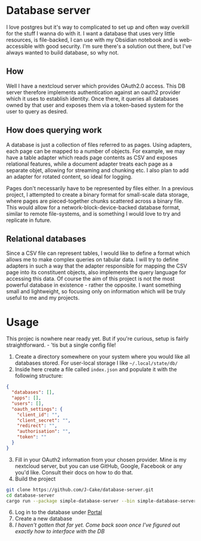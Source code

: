 # Database server

I love postgres but it's way to complicated to set up and often way overkill for the stuff I wanna do with it. 
I want a database that uses very little resources, is file-backed, I can use with my Obsidian notebook and is web-accessible with good security. 
I'm sure there's a solution out there, but I've always wanted to build database, so why not.

## How

Well I have a nextcloud server which provides OAuth2.0 access. 
This DB server therefore implements authentication against an oauth2 provider which it uses to establish identity. 
Once there, it queries all databases owned by that user and exposes them via a token-based system for the user to query as desired.

## How does querying work

A database is just a collection of files referred to as pages. 
Using adapters, each page can be mapped to a number of objects. 
For example, we may have a table adapter which reads page contents as CSV and exposes relational features, while a document adapter treats each page as a separate objet, allowing for streaming and chunking etc. 
I also plan to add an adapter for rotated content, so ideal for logging. 

Pages don't necessarily have to be represented by files either. 
In a previous project, I attempted to create a binary format for small-scale data storage, where pages are pieced-together chunks scattered across a binary file.
This would allow for a network-block-device-backed database format, similar to remote file-systems, and is something I would love to try and replicate in future.

## Relational databases

Since a CSV file can represent tables, I would like to define a format which allows me to make complex queries on tabular data. 
I will try to define adapters in such a way that the adapter responsible for mapping the CSV page into its constituent objects, also implements the query language for accessing this data. 
Of course the aim of this project is not the most powerful database in existence - rather the opposite. 
I want something small and lightweight, so focusing only on information which will be truly useful to me and my projects. 

# Usage

This projec is nowhere near ready yet. But if you're curious, setup is fairly straightforward. - 'tis but a single config file!

1. Create a directory somewhere on your system where you would like all databases stored. For user-local storage I like `~/.local/state/db/`
2. Inside here create a file called `index.json` and populate it with the following structure:
```json
{
  "databases": [],
  "apps": [],
  "users": [],
  "oauth_settings": {
    "client_id": "",
    "client_secret": "",
    "redirect": "",
    "authorisation": "",
    "token": ""
  }
}
```
3. Fill in your OAuth2 information from your chosen provider. Mine is my nextcloud server, but you can use GitHub, Google, Facebook or any you'd like. Consult their docs on how to do that.
4. Build the project
```bash
git clone https://github.com/J-Cake/database-server.git
cd database-server
cargo run --package simple-database-server --bin simple-database-server -- --database $THE_PATH_WHERE_YOUR_DATABASES_WILL_LIVE # Provide the parent directory of the `index.json` file you just created.
```
6. Log in to the database under [Portal](https://localhost:2003/portal/index.html)
7. Create a new database
8. _I haven't gotten that far yet. Come back soon once I've figured out exactly how to interface with the DB_
